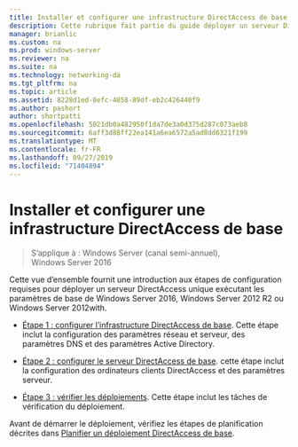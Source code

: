 ```yaml
---
title: Installer et configurer une infrastructure DirectAccess de base
description: Cette rubrique fait partie du guide déployer un serveur DirectAccess unique à l’aide de l’Assistant Prise en main pour Windows Server 2016
manager: brianlic
ms.custom: na
ms.prod: windows-server
ms.reviewer: na
ms.suite: na
ms.technology: networking-da
ms.tgt_pltfrm: na
ms.topic: article
ms.assetid: 8228d1ed-0efc-4858-89df-eb2c426440f9
ms.author: pashort
author: shortpatti
ms.openlocfilehash: 5021db0a482950f1da7de3a0d375d287c073aeb8
ms.sourcegitcommit: 6aff3d88ff22ea141a6ea6572a5ad8dd6321f199
ms.translationtype: MT
ms.contentlocale: fr-FR
ms.lasthandoff: 09/27/2019
ms.locfileid: "71404894"
---
```

# <a name="install-and-configure-basic-directaccess"></a>Installer et configurer une infrastructure DirectAccess de base

>S’applique à : Windows Server (canal semi-annuel), Windows Server 2016

Cette vue d’ensemble fournit une introduction aux étapes de configuration requises pour déployer un serveur DirectAccess unique exécutant les paramètres de base de Windows Server 2016, Windows Server 2012 R2 ou Windows Server 2012with.  
  
-   [Étape 1 : configurer l’infrastructure DirectAccess de base](da-basic-configure-s1-infrastructure.md). Cette étape inclut la configuration des paramètres réseau et serveur, des paramètres DNS et des paramètres Active Directory.  
  
-   [Étape 2 : configurer le serveur DirectAccess de base](da-basic-configure-s2-server.md). cette étape inclut la configuration des ordinateurs clients DirectAccess et des paramètres serveur.  
  
-   [Étape 3 : vérifier les déploiements](da-basic-configure-s3-verify.md). Cette étape inclut les tâches de vérification du déploiement.  
  
Avant de démarrer le déploiement, vérifiez les étapes de planification décrites dans [Planifier un déploiement DirectAccess de base](Plan-a-Basic-DirectAccess-Deployment.md).  
  


